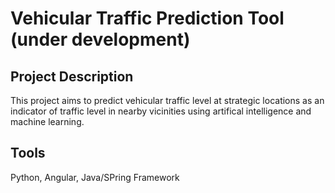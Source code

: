 # Vehicular Traffic Prediction Tool (under development)
## Project Description
This project aims to predict vehicular traffic level at strategic locations as an
indicator of traffic level in nearby vicinities using artifical intelligence and machine learning.

## Tools
Python, Angular, Java/SPring Framework
